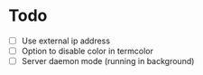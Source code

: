 # Todo

- [ ] Use external ip address
- [ ] Option to disable color in termcolor
- [ ] Server daemon mode (running in background)
